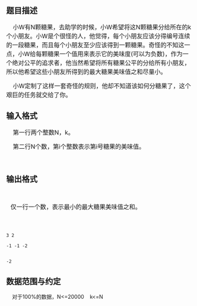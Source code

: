 ## 题目描述

<div>
 <span style="font-size: 12pt">    </span><span style="font-size: 12pt">小W有N颗糖果，去助学的时候，小W希望将这N颗糖果分给所在的k个小朋友。小W是个很怪的人，他觉得，每个小朋友应该分得编号连续的一段糖果，而且每个小朋友至少应该得到一颗糖果。奇怪的不知这一点，小W给每颗糖果一个值用来表示它的美味度(可以为负数)，作为一个绝对公平的追求者，他当然希望将所有糖果公平的分给所有小朋友，所以他希望这些小朋友所得到的最大糖果美味值之和尽量小。</span>
</div>
<div>
 <span style="font-size: 12pt">    </span><span style="font-size: 12pt">小W定制了这样一套奇怪的规则，他却不知道该如何分糖果了，这个艰巨的任务就交给了你。</span>
</div>

## 输入格式

<div>
 <span style="font-size: 12pt">    </span><span style="font-size: 12pt">第一行两个整数N，k。</span>
</div>
<div>
 <span style="font-size: 12pt">    </span><span style="font-size: 12pt">第二行N个数，第i个整数表示第i号糖果的美味值。</span>
</div>
<div>
  
</div>

## 输出格式

<div>
  
</div>
<div>
 <b><span style="font-size: 12pt">   </span></b><span style="font-size: 12pt">仅一行一个数，表示最小的最大糖果美味值之和。</span>
</div>
<div>
  
</div>

```input1
3 2
-1 -1 -2
```
```output1
-2
```
## 数据范围与约定

<p>    对于100%的数据，N<=20000    k<=N</p>

